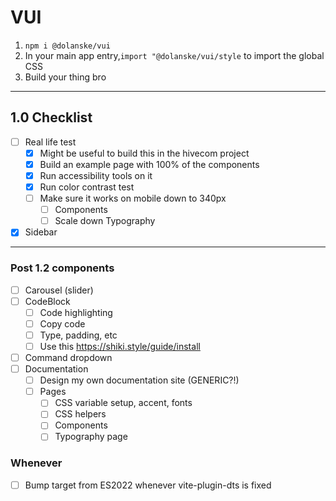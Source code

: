 # VUI

1. `npm i @dolanske/vui`
2. In your main app entry,`import "@dolanske/vui/style` to import the global CSS
3. Build your thing bro

---

## 1.0 Checklist

- [ ] Real life test
  - [x] Might be useful to build this in the hivecom project
  - [x] Build an example page with 100% of the components
  - [x] Run accessibility tools on it
  - [x] Run color contrast test
  - [ ] Make sure it works on mobile down to 340px
    - [ ] Components
    - [ ] Scale down Typography
- [x] Sidebar

---

### Post 1.2 components

- [ ] Carousel (slider)
- [ ] CodeBlock
  - [ ] Code highlighting
  - [ ] Copy code
  - [ ] Type, padding, etc
  - [ ] Use this https://shiki.style/guide/install
- [ ] Command dropdown
- [ ] Documentation
  - [ ] Design my own documentation site (GENERIC?!)
  - [ ] Pages
    - [ ] CSS variable setup, accent, fonts
    - [ ] CSS helpers
    - [ ] Components
    - [ ] Typography page

### Whenever

- [ ] Bump target from ES2022 whenever vite-plugin-dts is fixed

